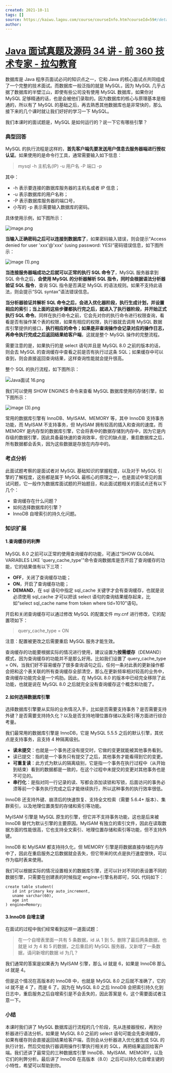 ```yaml
---
created: 2021-10-11
tags: []
source: https://kaiwu.lagou.com/course/courseInfo.htm?courseId=59#/detail/pc?id=1760
author: 
---
```


# [Java 面试真题及源码 34 讲 - 前 360 技术专家 - 拉勾教育](https://kaiwu.lagou.com/course/courseInfo.htm?courseId=59#/detail/pc?id=1760)


数据库是 Java 程序员面试必问的知识点之一，它和 Java 的核心面试点共同组成了一个完整的技术面试。而数据库一般泛指的就是 MySQL，因为 MySQL 几乎占据了数据库的半壁江山，即使有些公司没有使用 MySQL 数据库，如果你对 MySQL 足够精通的话，也是会被他们录取的。因为数据库的核心与原理基本是相通的，所以有了 MySQL 的基础之后，再去熟悉其他数据库也是非常快的，那么接下来的几个课时就让我们好好的学习一下 MySQL。

我们本课时的面试题是，MySQL 是如何运行的？说一下它有哪些引擎？

### 典型回答

MySQL 的执行流程是这样的，**首先客户端先要发送用户信息去服务器端进行授权认证**。如果使用的是命令行工具，通常需要输入如下信息：

> mysql -h 主机名(IP) -u 用户名 -P 端口 -p

其中：

-   \-h 表示要连接的数据库服务器的主机名或者 IP 信息；
-   \-u 表示数据库的用户名称；
-   \-P 表示数据库服务器的端口号，
-   小写的 -p 表示需要输入数据库的密码。

具体使用示例，如下图所示：

![image.png](https://s0.lgstatic.com/i/image/M00/00/F1/Ciqc1F6qtjOARs11AABEmyDSuJs566.png)

**当输入正确密码之后可以连接到数据库了**，如果密码输入错误，则会提示“Access denied for user 'xxx'@'xxx' (using password: YES)”密码错误信息，如下图所示：

![image (1).png](https://s0.lgstatic.com/i/image/M00/00/F1/CgqCHl6qtjqAHetRAAB0dQvpF6k199.png)

**当连接服务器端成功之后就可以正常的执行 SQL 命令了**，MySQL 服务器拿到 SQL 命令之后，**会使用 MySQL 的分析器解析 SQL 指令，同时会根据语法分析器验证 SQL 指令**，查询 SQL 指令是否满足 MySQL 的语法规则。如果不支持此语法，则会提示“SQL syntax”语法错误信息。

**当分析器验证并解析 SQL 命令之后，会进入优化器阶段，执行生成计划，并设置相应的索引；当上面的这些步骤都执行完之后，就进入了执行器阶段，并开始正式执行 SQL 命令**。同样在执行命令之前，它会先对你的执行命令进行权限查询，看看是否有操作某个表的权限，如果有相应的权限，执行器就去调用 MySQL 数据库引擎提供的接口，**执行相应的命令；如果是非查询操作会记录对应的操作日志，再命令执行完成之后返回结果给客户端**，这就是整个 MySQL 操作的完整流程。

需要注意的是，如果执行的是 select 语句并且是 MySQL 8.0 之前的版本的话，则会去 MySQL 的查询缓存中查看之前是否有执行过这条 SQL；如果缓存中可以查到，则会直接返回查询结果，这样查询性能就会提升很高。

整个 SQL 的执行流程，如下图所示：

![Java面试 16.png](https://s0.lgstatic.com/i/image/M00/01/27/CgqCHl6r0YyAaKAIAAFBbmI8vwQ529.png)

我们可以使用 SHOW ENGINES 命令来查看 MySQL 数据库使用的存储引擎，如下图所示：

![image (3).png](https://s0.lgstatic.com/i/image/M00/00/F1/CgqCHl6qtn2Ac9jLAAGz-uccw7E865.png)

常用的数据库引擎有 InnoDB、MyISAM、MEMORY 等，其中 InnoDB 支持事务功能，而 MyISAM 不支持事务，但 MyISAM 拥有较高的插入和查询的速度。而 MEMORY 是内存型的数据库引擎，它会将表中的数据存储到内存中，因为它是内存级的数据引擎，因此具备最快速的查询效率，但它的缺点是，重启数据库之后，所有数据都会丢失，因为这些数据是存放在内存中的。

### 考点分析

此面试题考察的是面试者对 MySQL 基础知识的掌握程度，以及对于 MySQL 引擎的了解程度，这些都是属于 MySQL 最核心的原理之一，也是面试中常见的面试问题，它一般作为数据库面试题的开始题目，和此面试题相关的面试点还有以下几个：

-   查询缓存在什么问题？
-   如何选择数据库的引擎？
-   InnoDB 自增索引的持久化问题。

### 知识扩展

#### 1.查询缓存的利弊

MySQL 8.0 之前可以正常的使用查询缓存的功能，可通过“SHOW GLOBAL VARIABLES LIKE 'query\_cache\_type'”命令查询数据库是否开启了查询缓存的功能，它的结果值有以下三项：

-   **OFF**，关闭了查询缓存功能；
-   **ON**，开启了查询缓存功能；
-   **DEMAND**，在 sql 语句中指定 sql\_cache 关键字才会有查询缓存，也就是说必须使用 sql\_cache 才可以把该 select 语句的查询结果缓存起来，比如“select sql\_cache name from token where tid=1010”语句。

开启和关闭查询缓存可以通过修改 MySQL 的配置文件 my.cnf 进行修改，它的配置项如下：

> query\_cache\_type = ON

注意：配置被更改之后需要重启 MySQL 服务才能生效。

查询缓存的功能要根据实际的情况进行使用，建议设置为**按需缓存**（DEMAND）模式，因为查询缓存的功能并不是那么好用。比如我们设置了 query\_cache\_type = ON，当我们好不容易缓存了很多查询语句之后，任何一条对此表的更新操作都会把和这个表关联的所有查询缓存全部清空，那么在更新频率相对较高的业务中，查询缓存功能完全是一个鸡肋。因此，在 MySQL 8.0 的版本中已经完全移除了此功能，也就是说在 MySQL 8.0 之后就完全没有查询缓存这个概念和功能了。

#### 2.如何选择数据库引擎

选择数据库引擎要从实际的业务情况入手，比如是否需要支持事务？是否需要支持外键？是否需要支持持久化？以及是否支持地理位置存储以及索引等方面进行综合考量。

我们最常用的数据库引擎是 InnoDB，它是 MySQL 5.5.5 之后的默认引擎，其优点是支持事务，且支持 4 种隔离级别。

-   **读未提交**：也就是一个事务还没有提交时，它做的变更就能被其他事务看到。
-   读已提交：指的是一个事务只有提交了之后，其他事务才能看得到它的变更。
-   **可重复读**：此方式为默认的隔离级别，它是指一个事务在执行过程中（从开始到结束）看到的数据都是一致的，在这个过程中未提交的变更对其他事务也是不可见的。
-   **串行化**：是指对同一行记录的读、写都会添加读锁和写锁，后面访问的事务必须等前一个事务执行完成之后才能继续执行，所以这种事务的执行效率很低。

InnoDB 还支持外键、崩溃后的快速恢复、支持全文检索（需要 5.6.4+ 版本）、集群索引，以及地理位置类型的存储和索引等功能。

MyISAM 引擎是 MySQL 原生的引擎，但它并不支持事务功能，这也是后来被 InnoDB 替代为默认引擎的主要原因。MyISAM 有独立的索引文件，因此在读取数据方面的性能很高，它也支持全文索引、地理位置存储和索引等功能，但不支持外键。

InnoDB 和 MyISAM 都支持持久化，但 MEMORY 引擎是将数据直接存储在内存中了，因此在重启服务之后数据就会丢失，但它带来的优点是执行速度很快，可以作为临时表来使用。

我们可以根据实际的情况设置相关的数据库引擎，还可以针对不同的表设置不同的数据引擎，只需要在创建表的时候指定 engine=引擎名称即可，SQL 代码如下：

```
create table student(
   id int primary key auto_increment,
   uname varchar(60),
   age int
) engine=Memory;
```

#### 3.InnoDB 自增主键

在面试的过程中我们经常看到这样一道面试题：

> 在一个自增表里面一共有 5 条数据，id 从 1 到 5，删除了最后两条数据，也就是 id 为 4 和 5 的数据，之后重启的 MySQL 服务器，又新增了一条数据，请问新增的数据 id 为几？

我们通常的答案是如果表为 MyISAM 引擎，那么 id 就是 6，如果是 InnoDB 那么 id 就是 4。

但是这个情况在高版本的 InnoDB 中，也就是 MySQL 8.0 之后就不准确了，它的 id 就不是 4 了，而是 6 了。因为在 MySQL 8.0 之后 InnoDB 会把索引持久化到日志中，重启服务之后自增索引是不会丢失的，因此答案是 6，这个需要面试者注意一下。

### 小结

本课时我们讲了 MySQL 数据库运行流程的几个阶段，先从连接器授权，再到分析器进行语法分析。如果是 MySQL 8.0 之前的 select 语句可能会先查询缓存，如果有缓存则会直接返回结果给客户端，否则会从分析器进入优化器生成 SQL 的执行计划，然后交给执行器调用操作引擎执行相关的 SQL，再把结果返回给客户端。我们还讲了最常见的三种数据库引擎 InnoDB、MyISAM、MEMORY，以及它们的利弊分析。最后讲了 InnoDB 在高版本（8.0）之后可以持久化自增主键的小特性，希望可以帮助到你。

